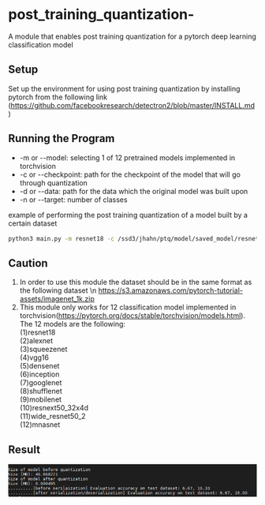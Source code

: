 # post_training_quantization-
A module that enables post training quantization for a pytorch deep learning classification model 
## Setup
Set up the environment for using post training quantization by installing pytorch from the following link
(https://github.com/facebookresearch/detectron2/blob/master/INSTALL.md) 

## Running the Program
- -m  or --model: selecting 1 of 12 pretrained models implemented in torchvision   
- -c or --checkpoint: path for the checkpoint of the model that will go through quantization   
- -d or --data: path for the data which the original model was built upon   
- -n or --target: number of classes   
 
example of performing the post training quantization of a model built by a certain dataset 
```bash
python3 main.py -m resnet18 -c /ssd3/jhahn/ptq/model/saved_model/resnet18-model1.pth -d /ssd3/jhahn/ptq/data/imagenet_1k/ -n 1000
```
## Caution
1. In order to use this module the dataset should be in the same format as the following dataset \n 
https://s3.amazonaws.com/pytorch-tutorial-assets/imagenet_1k.zip
2. This module only works for 12 classification model implemented in torchvision(https://pytorch.org/docs/stable/torchvision/models.html). 
The 12 models are the following:  
(1)resnet18   
(2)alexnet   
(3)squeezenet   
(4)vgg16   
(5)densenet   
(6)inception   
(7)googlenet   
(8)shufflenet   
(9)mobilenet   
(10)resnext50_32x4d   
(11)wide_resnet50_2   
(12)mnasnet  

## Result
![result](result.PNG)

